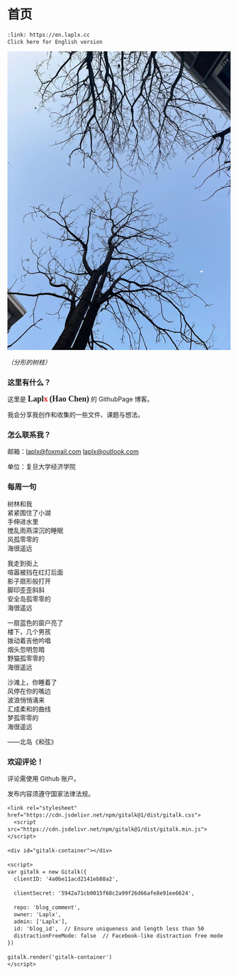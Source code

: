 # 首页

```{card}
:link: https://en.laplx.cc
Click here for English version
```

![](./introg.jpg)

*（分形的树枝）*

### 这里有什么？

这里是 <font face="Consolas" size=4><b>Lapl</b></font><font face="Consolas" size=4 color="red"><b>x</b></font> <font face="Consolas" size=4><b>(Hao Chen)</b></font> 的 GithubPage 博客。

我会分享我创作和收集的一些文件、课题与想法。

### 怎么联系我？

邮箱：laplx@foxmail.com  laplx@outlook.com

单位：复旦大学经济学院

### 每周一句

树林和我<br />
紧紧围住了小湖<br />
手伸进水里<br />
搅乱雨燕深沉的睡眠<br />
风孤零零的<br />
海很遥远

我走到街上<br />
喧嚣被挡在红灯后面<br />
影子扇形般打开<br />
脚印歪歪斜斜<br />
安全岛孤零零的<br />
海很遥远

一扇蓝色的窗户亮了<br />
楼下，几个男孩<br />
拨动着吉他吟唱<br />
烟头忽明忽暗<br />
野猫孤零零的<br />
海很遥远

沙滩上，你睡着了<br />
风停在你的嘴边<br />
波浪悄悄涌来<br />
汇成柔和的曲线<br />
梦孤零零的<br />
海很遥远

——北岛《和弦》

### 欢迎评论！

评论需使用 Github 账户。

发布内容须遵守国家法律法规。


```{div}
<link rel="stylesheet" href="https://cdn.jsdelivr.net/npm/gitalk@1/dist/gitalk.css">
  <script src="https://cdn.jsdelivr.net/npm/gitalk@1/dist/gitalk.min.js"></script>

<div id="gitalk-container"></div>

<script>
var gitalk = new Gitalk({
  clientID: '4a0be11acd2141eb88a2',

  clientSecret: '5942a71cb0015f68c2a99f26d66afe8e91ee6624',

  repo: 'blog_comment',
  owner: 'Laplx',
  admin: ['Laplx'],
  id: 'blog_id',  // Ensure uniqueness and length less than 50
  distractionFreeMode: false  // Facebook-like distraction free mode
})

gitalk.render('gitalk-container')
</script>
```

